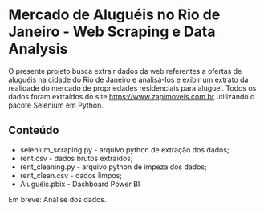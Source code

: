 # Mercado de Aluguéis no Rio de Janeiro - Web Scraping e Data Analysis

  O presente projeto busca extrair dados da web referentes a ofertas de aluguéis na cidade do Rio de Janeiro e analisá-los e exibir um extrato da realidade do mercado de propriedades residenciais para aluguel.
  Todos os dados foram extraídos do site https://www.zapimoveis.com.br utilizando o pacote Selenium em Python.

## Conteúdo

* selenium_scraping.py - arquivo python de extração dos dados;
* rent.csv - dados brutos extraídos;
* rent_cleaning.py - arquivo python de impeza dos dados;
* rent_clean.csv - dados limpos;
* Aluguéis.pbix - Dashboard Power BI

Em breve: Análise dos dados.
